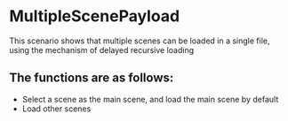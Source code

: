 # MultipleScenePayload

This scenario shows that multiple scenes can be loaded in a single file, using the mechanism of delayed recursive loading

## The functions are as follows:

- Select a scene as the main scene, and load the main scene by default
- Load other scenes